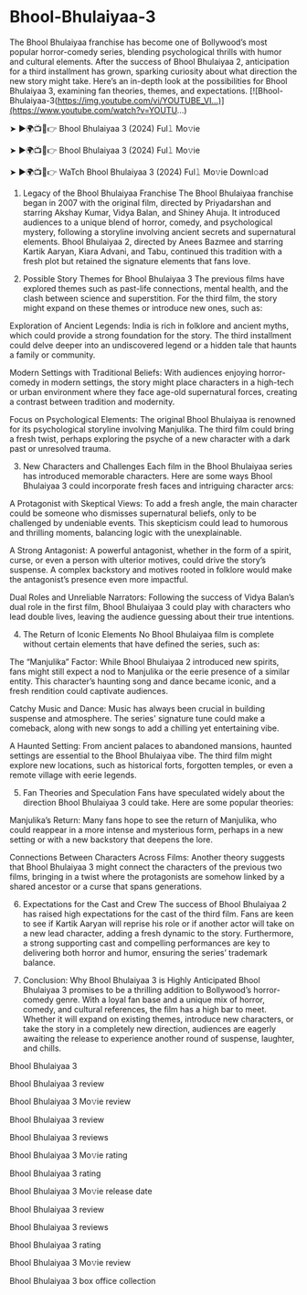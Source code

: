 # Bhool-Bhulaiyaa-3
The Bhool Bhulaiyaa franchise has become one of Bollywood’s most popular horror-comedy series, blending psychological thrills with humor and cultural elements. After the success of Bhool Bhulaiyaa 2, anticipation for a third installment has grown, sparking curiosity about what direction the new story might take. Here’s an in-depth look at the possibilities for Bhool Bhulaiyaa 3, examining fan theories, themes, and expectations.
[![Bhool-Bhulaiyaa-3(https://img.youtube.com/vi/YOUTUBE_VI...)](https://www.youtube.com/watch?v=YOUTU...)


➤ ►🌍📺📱👉 Bhool Bhulaiyaa 3 (2024) Ful𝚕 Mo𝚟ie

➤ ►🌍📺📱👉 Bhool Bhulaiyaa 3 (2024) Ful𝚕 Mo𝚟ie

➤ ►🌍📺📱👉 WaTch Bhool Bhulaiyaa 3 (2024) Ful𝚕 Mo𝚟ie Downl𝚘ad

1. Legacy of the Bhool Bhulaiyaa Franchise
The Bhool Bhulaiyaa franchise began in 2007 with the original film, directed by Priyadarshan and starring Akshay Kumar, Vidya Balan, and Shiney Ahuja. It introduced audiences to a unique blend of horror, comedy, and psychological mystery, following a storyline involving ancient secrets and supernatural elements. Bhool Bhulaiyaa 2, directed by Anees Bazmee and starring Kartik Aaryan, Kiara Advani, and Tabu, continued this tradition with a fresh plot but retained the signature elements that fans love.

2. Possible Story Themes for Bhool Bhulaiyaa 3
The previous films have explored themes such as past-life connections, mental health, and the clash between science and superstition. For the third film, the story might expand on these themes or introduce new ones, such as:

Exploration of Ancient Legends: India is rich in folklore and ancient myths, which could provide a strong foundation for the story. The third installment could delve deeper into an undiscovered legend or a hidden tale that haunts a family or community.

Modern Settings with Traditional Beliefs: With audiences enjoying horror-comedy in modern settings, the story might place characters in a high-tech or urban environment where they face age-old supernatural forces, creating a contrast between tradition and modernity.

Focus on Psychological Elements: The original Bhool Bhulaiyaa is renowned for its psychological storyline involving Manjulika. The third film could bring a fresh twist, perhaps exploring the psyche of a new character with a dark past or unresolved trauma.

3. New Characters and Challenges
Each film in the Bhool Bhulaiyaa series has introduced memorable characters. Here are some ways Bhool Bhulaiyaa 3 could incorporate fresh faces and intriguing character arcs:

A Protagonist with Skeptical Views: To add a fresh angle, the main character could be someone who dismisses supernatural beliefs, only to be challenged by undeniable events. This skepticism could lead to humorous and thrilling moments, balancing logic with the unexplainable.

A Strong Antagonist: A powerful antagonist, whether in the form of a spirit, curse, or even a person with ulterior motives, could drive the story’s suspense. A complex backstory and motives rooted in folklore would make the antagonist’s presence even more impactful.

Dual Roles and Unreliable Narrators: Following the success of Vidya Balan’s dual role in the first film, Bhool Bhulaiyaa 3 could play with characters who lead double lives, leaving the audience guessing about their true intentions.

4. The Return of Iconic Elements
No Bhool Bhulaiyaa film is complete without certain elements that have defined the series, such as:

The “Manjulika” Factor: While Bhool Bhulaiyaa 2 introduced new spirits, fans might still expect a nod to Manjulika or the eerie presence of a similar entity. This character’s haunting song and dance became iconic, and a fresh rendition could captivate audiences.

Catchy Music and Dance: Music has always been crucial in building suspense and atmosphere. The series' signature tune could make a comeback, along with new songs to add a chilling yet entertaining vibe.

A Haunted Setting: From ancient palaces to abandoned mansions, haunted settings are essential to the Bhool Bhulaiyaa vibe. The third film might explore new locations, such as historical forts, forgotten temples, or even a remote village with eerie legends.

5. Fan Theories and Speculation
Fans have speculated widely about the direction Bhool Bhulaiyaa 3 could take. Here are some popular theories:

Manjulika’s Return: Many fans hope to see the return of Manjulika, who could reappear in a more intense and mysterious form, perhaps in a new setting or with a new backstory that deepens the lore.

Connections Between Characters Across Films: Another theory suggests that Bhool Bhulaiyaa 3 might connect the characters of the previous two films, bringing in a twist where the protagonists are somehow linked by a shared ancestor or a curse that spans generations.

6. Expectations for the Cast and Crew
The success of Bhool Bhulaiyaa 2 has raised high expectations for the cast of the third film. Fans are keen to see if Kartik Aaryan will reprise his role or if another actor will take on a new lead character, adding a fresh dynamic to the story. Furthermore, a strong supporting cast and compelling performances are key to delivering both horror and humor, ensuring the series’ trademark balance.

7. Conclusion: Why Bhool Bhulaiyaa 3 is Highly Anticipated
Bhool Bhulaiyaa 3 promises to be a thrilling addition to Bollywood’s horror-comedy genre. With a loyal fan base and a unique mix of horror, comedy, and cultural references, the film has a high bar to meet. Whether it will expand on existing themes, introduce new characters, or take the story in a completely new direction, audiences are eagerly awaiting the release to experience another round of suspense, laughter, and chills.

Bhool Bhulaiyaa 3

Bhool Bhulaiyaa 3 review

Bhool Bhulaiyaa 3 Mo𝚟ie review

Bhool Bhulaiyaa 3 review

Bhool Bhulaiyaa 3 reviews

Bhool Bhulaiyaa 3 Mo𝚟ie rating

Bhool Bhulaiyaa 3 rating

Bhool Bhulaiyaa 3 Mo𝚟ie release date

Bhool Bhulaiyaa 3 review

Bhool Bhulaiyaa 3 reviews

Bhool Bhulaiyaa 3 rating

Bhool Bhulaiyaa 3 Mo𝚟ie review

Bhool Bhulaiyaa 3 box office collection
